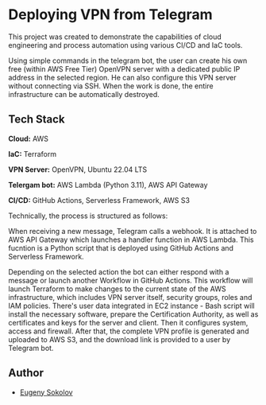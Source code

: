 
# Deploying VPN from Telegram

This project was created to demonstrate the capabilities of cloud engineering and process automation using various CI/CD and IaC tools.

Using simple commands in the telegram bot, the user can create his own free (within AWS Free Tier) OpenVPN server with a dedicated public IP address in the selected region. He can also configure this VPN server without connecting via SSH. When the work is done, the entire infrastructure can be automatically destroyed.
## Tech Stack

**Cloud:** AWS

**IaC:** Terraform

**VPN Server:** OpenVPN, Ubuntu 22.04 LTS

**Telergam bot:** AWS Lambda (Python 3.11), AWS API Gateway

**CI/CD:** GitHub Actions, Serverless Framework, AWS S3

Technically, the process is structured as follows:

When receiving a new message, Telegram calls a webhook. It is attached to AWS API Gateway which launches a handler function in AWS Lambda. This fucntion is a Python script that is deployed using GitHub Actions and Serverless Framework.

Depending on the selected action the bot can either respond with a message or launch another Workflow in GitHub Actions. This workflow will launch Terraform to make changes to the current state of the AWS infrastructure, which includes VPN server itself, security groups, roles and IAM policies. There's user data integrated in EC2 instance - Bash script will install the necessary software, prepare the Certification Authority, as well as certificates and keys for the server and client. Then it configures system, access and firewall. After that, the complete VPN profile is generated and uploaded to AWS S3, and the download link is provided to a user by Telegram bot.
## Author

- [Eugeny Sokolov](https://linkedin.com/in/esklv)

